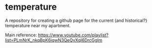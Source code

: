 # temperature

A repository for creating a github page for the current (and historical?) temperature near my apartment.

Main reference: https://www.youtube.com/playlist?list=PLmNrK_nkqBpK6iqwN3QeQyXqI6DrcGgIm